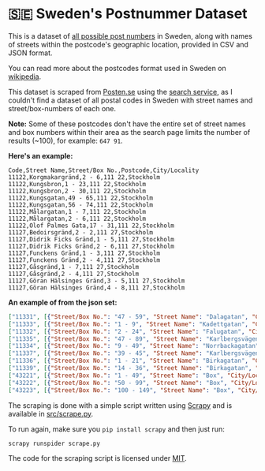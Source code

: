 🇸🇪 Sweden's Postnummer Dataset
=================================

This is  a dataset of [all possible post numbers](https://en.wikipedia.org/wiki/List_of_postal_codes_in_Sweden)
in Sweden, along with names of streets within the postcode's geographic location, provided in CSV and JSON format.

You can read more about the postcodes format used in Sweden on [wikipedia](https://en.wikipedia.org/wiki/Postal_codes_in_Sweden).

This dataset is scraped from [Posten.se](http://www.posten.se) using the [search
service](http://www.posten.se/soktjanst/postnummersok/gb/index_v.jspv), as I couldn't
find a dataset of all postal codes in Sweden with street names and street/box-numbers of each one.

**Note:** Some of these postcodes don't have the entire set of street names and box
numbers within their area as the search page limits the number of results (~100),
for example: `647 91`.

**Here's an example:**

```csv
Code,Street Name,Street/Box No.,Postcode,City/Locality
11122,Korgmakargränd,2 - 6,111 22,Stockholm
11122,Kungsbron,1 - 23,111 22,Stockholm
11122,Kungsbron,2 - 30,111 22,Stockholm
11122,Kungsgatan,49 - 65,111 22,Stockholm
11122,Kungsgatan,56 - 74,111 22,Stockholm
11122,Målargatan,1 - 7,111 22,Stockholm
11122,Målargatan,2 - 6,111 22,Stockholm
11122,Olof Palmes Gata,17 - 31,111 22,Stockholm
11127,Bedoirsgränd,2 - 2,111 27,Stockholm
11127,Didrik Ficks Gränd,1 - 5,111 27,Stockholm
11127,Didrik Ficks Gränd,2 - 6,111 27,Stockholm
11127,Funckens Gränd,1 - 3,111 27,Stockholm
11127,Funckens Gränd,2 - 4,111 27,Stockholm
11127,Gåsgränd,1 - 7,111 27,Stockholm
11127,Gåsgränd,2 - 4,111 27,Stockholm
11127,Göran Hälsinges Gränd,3 - 5,111 27,Stockholm
11127,Göran Hälsinges Gränd,4 - 8,111 27,Stockholm
```

**An example of from the json set:**

```json
["11331", [{"Street/Box No.": "47 - 59", "Street Name": "Dalagatan", "City/Locality": "Stockholm", "Postcode": "113 31"}, {"Street/Box No.": "21 - 51", "Street Name": "Hälsingegatan", "City/Locality": "Stockholm", "Postcode": "113 31"}, {"Street/Box No.": "1 - 11", "Street Name": "Hälsingehöjden", "City/Locality": "Stockholm", "Postcode": "113 31"}, {"Street/Box No.": "2 - 2", "Street Name": "Hälsingehöjden", "City/Locality": "Stockholm", "Postcode": "113 31"}, {"Street/Box No.": "96 - 124", "Street Name": "Sankt Eriksgatan", "City/Locality": "Stockholm", "Postcode": "113 31"}, {"Street/Box No.": "97 - 111", "Street Name": "Sankt Eriksgatan", "City/Locality": "Stockholm", "Postcode": "113 31"}, {"Street/Box No.": "1 - 5", "Street Name": "Vanadisplan", "City/Locality": "Stockholm", "Postcode": "113 31"}, {"Street/Box No.": "2 - 8", "Street Name": "Vanadisplan", "City/Locality": "Stockholm", "Postcode": "113 31"}, {"Street/Box No.": "40 - 44", "Street Name": "Vanadisvägen", "City/Locality": "Stockholm", "Postcode": "113 31"}]]
["11333", [{"Street/Box No.": "1 - 9", "Street Name": "Kadettgatan", "City/Locality": "Stockholm", "Postcode": "113 33"}, {"Street/Box No.": "2 - 2", "Street Name": "Kadettgatan", "City/Locality": "Stockholm", "Postcode": "113 33"}, {"Street/Box No.": "1 - 11", "Street Name": "Rödabergsgatan", "City/Locality": "Stockholm", "Postcode": "113 33"}, {"Street/Box No.": "2 - 16", "Street Name": "Rödabergsgatan", "City/Locality": "Stockholm", "Postcode": "113 33"}, {"Street/Box No.": "1 - 1", "Street Name": "Tempeltrappan", "City/Locality": "Stockholm", "Postcode": "113 33"}, {"Street/Box No.": "2 - 2", "Street Name": "Tempeltrappan", "City/Locality": "Stockholm", "Postcode": "113 33"}, {"Street/Box No.": "2 - 2", "Street Name": "Väringgatan", "City/Locality": "Stockholm", "Postcode": "113 33"}, {"Street/Box No.": "9 - 27", "Street Name": "Väringgatan", "City/Locality": "Stockholm", "Postcode": "113 33"}]]
["11332", [{"Street/Box No.": "2 - 24", "Street Name": "Falugatan", "City/Locality": "Stockholm", "Postcode": "113 32"}, {"Street/Box No.": "3 - 23", "Street Name": "Falugatan", "City/Locality": "Stockholm", "Postcode": "113 32"}, {"Street/Box No.": "65 - 95", "Street Name": "Sankt Eriksgatan", "City/Locality": "Stockholm", "Postcode": "113 32"}, {"Street/Box No.": "8 - 10", "Street Name": "Sankt Eriksplan", "City/Locality": "Stockholm", "Postcode": "113 32"}, {"Street/Box No.": "19 - 19", "Street Name": "Sankt Eriksplan", "City/Locality": "Stockholm", "Postcode": "113 32"}]]
["11335", [{"Street/Box No.": "47 - 89", "Street Name": "Karlbergsvägen", "City/Locality": "Stockholm", "Postcode": "113 35"}, {"Street/Box No.": "62 - 86", "Street Name": "Karlbergsvägen", "City/Locality": "Stockholm", "Postcode": "113 35"}]]
["11334", [{"Street/Box No.": "9 - 49", "Street Name": "Norrbackagatan", "City/Locality": "Stockholm", "Postcode": "113 34"}, {"Street/Box No.": "34 - 94", "Street Name": "Norrbackagatan", "City/Locality": "Stockholm", "Postcode": "113 34"}]]
["11337", [{"Street/Box No.": "39 - 45", "Street Name": "Karlbergsvägen", "City/Locality": "Stockholm", "Postcode": "113 37"}, {"Street/Box No.": "46 - 60", "Street Name": "Karlbergsvägen", "City/Locality": "Stockholm", "Postcode": "113 37"}, {"Street/Box No.": "45 - 81", "Street Name": "Torsgatan", "City/Locality": "Stockholm", "Postcode": "113 37"}, {"Street/Box No.": "48 - 82", "Street Name": "Torsgatan", "City/Locality": "Stockholm", "Postcode": "113 37"}]]
["11336", [{"Street/Box No.": "1 - 21", "Street Name": "Birkagatan", "City/Locality": "Stockholm", "Postcode": "113 36"}, {"Street/Box No.": "2 - 12", "Street Name": "Birkagatan", "City/Locality": "Stockholm", "Postcode": "113 36"}, {"Street/Box No.": "1 - 11", "Street Name": "Bråvallagatan", "City/Locality": "Stockholm", "Postcode": "113 36"}, {"Street/Box No.": "2 - 14", "Street Name": "Bråvallagatan", "City/Locality": "Stockholm", "Postcode": "113 36"}, {"Street/Box No.": "1 - 9", "Street Name": "Robert Almströmsgatan", "City/Locality": "Stockholm", "Postcode": "113 36"}, {"Street/Box No.": "2 - 14", "Street Name": "Robert Almströmsgatan", "City/Locality": "Stockholm", "Postcode": "113 36"}]]
["11339", [{"Street/Box No.": "14 - 36", "Street Name": "Birkagatan", "City/Locality": "Stockholm", "Postcode": "113 39"}, {"Street/Box No.": "23 - 35", "Street Name": "Birkagatan", "City/Locality": "Stockholm", "Postcode": "113 39"}, {"Street/Box No.": "1 - 23", "Street Name": "Tomtebogatan", "City/Locality": "Stockholm", "Postcode": "113 39"}, {"Street/Box No.": "2 - 16", "Street Name": "Tomtebogatan", "City/Locality": "Stockholm", "Postcode": "113 39"}]]
["43221", [{"Street/Box No.": "1 - 49", "Street Name": "Box", "City/Locality": "Varberg", "Postcode": "432 21"}]]
["43222", [{"Street/Box No.": "50 - 99", "Street Name": "Box", "City/Locality": "Varberg", "Postcode": "432 22"}]]
["43223", [{"Street/Box No.": "100 - 149", "Street Name": "Box", "City/Locality": "Varberg", "Postcode": "432 23"}]]
```

The scraping is done with a simple script written using [Scrapy](http://scrapy.org)
and is available in [src/scrape.py](src/scrape.py).

To run again, make sure you `pip install scrapy` and then just run:

```bash
scrapy runspider scrape.py
```

The code for the scraping script is licensed under [MIT](https://beshr.mit-license.org).
